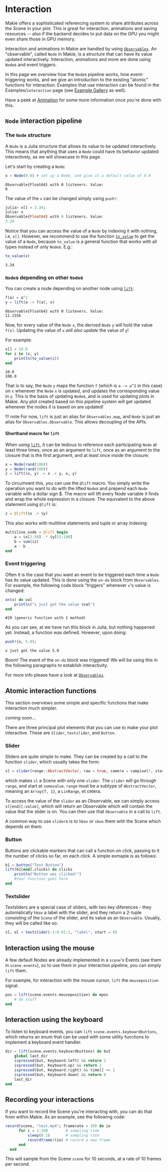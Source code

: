 # Interaction
Makie offers a sophisticated referencing system to share attributes across the Scene
in your plot. This is great for interaction, animations and saving resources -- also if the backend
decides to put data on the GPU you might even share those in GPU memory.

Interaction and animations in Makie are handled by using [`Observables`](https://juliagizmos.github.io/Observables.jl/stable/). An "observable", called `Node` in Makie, is a structure that can have its value updated interactively.
Interaction, animations and more are done using `Node`s and event triggers.

In this page we overview how the `Node`s pipeline works, how event-triggering works, and we give an introduction to the existing "atomic" functions for interaction.
Examples that use interaction can be found in the Examples/`interaction` page (see [Example Gallery](http://juliaplots.org/MakieReferenceImages/gallery/index.html) as well).

Have a peek at [Animation](@ref) for some more information once you're done with this.

## `Node` interaction pipeline
### The `Node` structure
A `Node` is a Julia structure that allows its value to be updated interactively. This means that anything that uses a `Node` could have its behavior updated interactively, as we will showcase in this page.

Let's start by creating a `Node`:
```julia
x = Node(0.0) # set up a Node, and give it a default value of 0.0
```

```
Observable{Float64} with 0 listeners. Value:
0
```

The value of the `x` can be changed simply using `push!`:
```julia
julia> x[] = 3.34;
julia> x
Observable{Float64} with 0 listeners. Value:
3.34
```

Notice that you can access the value of a `Node` by indexing it with nothing, i.e. `x[]`. However, we recommend to use the function [`to_value`](@ref) to get the value of a `Node`, because `to_value` is a general function that works with all types instead of only `Node`s. E.g.:
```julia
to_value(x)
```

```
3.34
```

### `Node`s depending on other `Node`s

You can create a node depending on another node using [`lift`](@ref):

```julia
f(a) = a^2
y = lift(a -> f(a), x)
```

```
Observable{Float64} with 0 listeners. Value:
11.1556
```

Now, for every value of the `Node` `x`, the derived `Node` `y` will hold the value `f(x)`. Updating the value of `x` _will also update_ the value of `y`!

For example:
```julia
x[] = 10.0
for i in (x, y)
    println(to_value(i))
end
```

```
10.0
100.0
```

That is to say, the `Node` `y` maps the function `f` (which is `a -> a^2` in this case) on `x` whenever the `Node` `x` is updated, and updates the corresponding value in `y`.
This is the basis of updating `Node`s, and is used for updating plots in Makie.
Any plot created based on this pipeline system will get updated whenever the nodes it is based on are updated!

!!! note
    For now, `lift` is just an alias for `Observables.map`,
    and `Node` is just an alias for `Observables.Observable`. 
    This allows decoupling of the APIs.

#### Shorthand macro for `lift`

When using [`lift`](@ref), it can be tedious to reference each participating `Node`
at least three times, once as an argument to `lift`, once as an argument to the closure that
is the first argument, and at least once inside the closure:

```julia
x = Node(rand(100))
y = Node(rand(100))
z = lift((x, y) -> x .+ y, x, y)
```

To circumvent this, you can use the `@lift` macro. You simply write the operation
you want to do with the lifted `Node`s and prepend each `Node` variable
with a dollar sign $. The macro will lift every Node variable it finds and wrap
the whole expression in a closure. The equivalent to the above statement using `@lift` is:

```julia
z = @lift($x .+ $y)
```

This also works with multiline statements and tuple or array indexing:

```julia
multiline_node = @lift begin
    a = $x[1:50] .* $y[51:100]
    b = sum($z)
    a - b
end
```

### Event triggering
Often it is the case that you want an event to be triggered each time a `Node` has its value updated.
This is done using the `on-do` block from `Observables`.
For example, the following code block "triggers" whenever `x`'s value is changed:
```julia
on(x) do val
    println("x just got the value $val")
end
```

```
#29 (generic function with 1 method)
```

As you can see, at we have run this block in Julia, but nothing happened yet.
Instead, a function was defined. However, upon doing:
```julia
push!(x, 5.0);
```

```
x just got the value 5.0
```

Boom! The event of the `on-do` block was triggered!
We will be using this in the following paragraphs to establish interactivity.

For more info please have a look at [`Observables`](https://juliagizmos.github.io/Observables.jl/stable/).

## Atomic interaction functions
This section overviews some simple and specific functions that make interaction much simpler.

_coming soon..._

There are three principal plot elements that you can use to make your plot interactive.  These are `Slider`, `textslider`, and `Button`.

### Slider

Sliders are quite simple to make.  They can be created by a call to the function `slider`, which usually takes the form:

```julia
sl = slider(range::AbstractVector, raw = true, camera = campixel!, start = somevalue)
```

which makes `sl` a Scene with only one `slider`.  The `slider` will go through `range`, and start at `somevalue`.  `range` must be a subtype of `AbstractVector`, meaning an `Array{T, 1}`, a `LinRange`, et cetera.

To access the value of the `slider` as an Observable, we can simply access `sl[end][:value]`, which will return an Observable which will contain the value that the slider is on.  You can then use that `Observable` in a call to `lift`.

A common way to use `slider`s is to `hbox` or `vbox` them with the Scene which depends on them.

### Button

Buttons are clickable markers that can call a function on click, passing to it the number of clicks so far, on each click. A simple exmaple is as follows:

```julia
b1 = button("Test Button")
lift(b1[end].clicks) do clicks
    println("Button was clicked!")
    #Your function goes here
end
```

### Textslider

Textsliders are a special case of sliders, with two key diferences - they automatically `hbox` a label with the slider, and they return a 2-tuple consisting of the `Scene` of the slider, and its value as an `Observable`.  Usually, they will be called like so:

```julia
sl, ol = textslider(-1:0.01:1, "label", start = 0)
```


## Interaction using the mouse
A few default Nodes are already implemented in a `scene`'s Events (see them in `scene.events`), so to use them in your interaction pipeline, you can simply `lift` them.

For example, for interaction with the mouse cursor, `lift` the `mouseposition` signal.

```julia
pos = lift(scene.events.mouseposition) do mpos
    # do stuff
end
```

## Interaction using the keyboard

To listen to keyboard events, you can `lift` `scene.events.keyboardbuttons`, which returns an enum that can be used with some utility functions to implement a keyboard event handler.

```julia
dir = lift(scene.events.keyboardbuttons) do but
    global last_dir
    ispressed(but, Keyboard.left) && return 1
    ispressed(but, Keyboard.up) && return 2
    ispressed(but, Keyboard.right) && time[] += 1
    ispressed(but, Keyboard.down) && return 0
    last_dir
end
```
<!--TODO make an actual example
TODO can we make a keyboard viewer in Makie?-->

## Recording your interactions

If you want to record the Scene you're interacting with, you can do that from within Makie.  As an example, see the following code:

```julia
record(scene, "test.mp4"; framerate = 10) do io
      for i = 1:100        # sampling time
          sleep(0.1)       # sampling rate 
          recordframe!(io) # record a new frame
      end
  end
```
  
  This will sample from the Scene `scene` for 10 seconds, at a rate of 10 frames per second.
